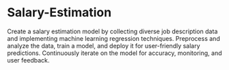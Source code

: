 # Salary-Estimation
Create a salary estimation model by collecting diverse job description data and implementing machine learning regression techniques. Preprocess and analyze the data, train a model, and deploy it for user-friendly salary predictions. Continuously iterate on the model for accuracy, monitoring, and user feedback.
